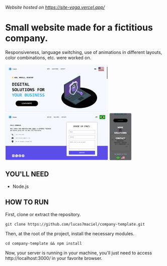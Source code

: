 _Website hosted on https://site-vaga.vercel.app/_
# Small website made for a fictitious company.
Responsiveness, language switching, use of animations in different layouts, color combinations, etc. were worked on.
<p float="center">
  <img src="https://raw.githubusercontent.com/lucas7maciel/company-template/master/screenshots/home.jpeg" height="150" />
  <img src="https://raw.githubusercontent.com/lucas7maciel/company-template/master/screenshots/contact.jpeg" height="150" /> 
  <img src="https://raw.githubusercontent.com/lucas7maciel/company-template/master/screenshots/mobile-menu.jpeg" height="150" />
</p>


## YOU'LL NEED
- Node.js

## HOW TO RUN
First, clone or extract the repository.
```
git clone https://github.com/lucas7maciel/company-template.git
```

Then, at the root of the project, install the necessary modules.
```
cd company-template && npm install
```

Now, your server is running in your machine, you'll just need to access http://localhost:3000/ in your favorite browser.
